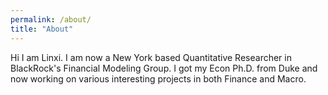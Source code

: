 ```yaml
---
permalink: /about/
title: "About"
---
```


Hi I am Linxi. I am now a New York based Quantitative Researcher in BlackRock's Financial Modeling Group. I got my Econ Ph.D. from Duke and now working on various interesting projects in both Finance and Macro.